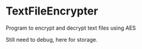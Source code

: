# TextFileEncrypter
 Program to encrypt and decrypt text files using AES

 Still need to debug, here for storage.
